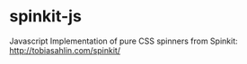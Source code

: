 spinkit-js
==========

Javascript Implementation of pure CSS spinners from Spinkit:
http://tobiasahlin.com/spinkit/
